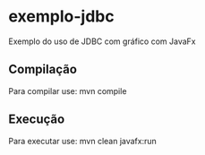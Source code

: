 # exemplo-jdbc
Exemplo do uso de JDBC com gráfico com JavaFx

## Compilação
Para compilar use: mvn compile

## Execução
Para executar use: mvn clean javafx:run
